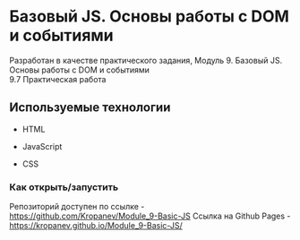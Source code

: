 # Базовый JS. Основы работы с DOM и событиями  

Разработан в качестве практического задания, Модуль 9. Базовый JS. Основы работы с DOM и событиями  
9.7 Практическая работа

## Используемые технологии

* HTML

* JavaScript

* CSS

### Как открыть/запустить

Репозиторий доступен по ссылке - https://github.com/Kropanev/Module_9-Basic-JS
Ссылка на Github Pages - https://kropanev.github.io/Module_9-Basic-JS/

